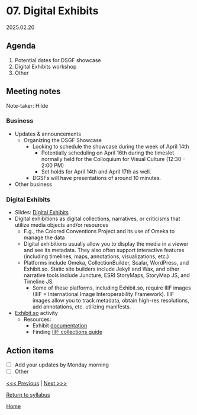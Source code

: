 # 07. Digital Exhibits

2025.02.20

## Agenda
1. Potential dates for DSGF showcase
2. Digital Exhibits workshop
3. Other

## Meeting notes
Note-taker: Hilde

### Business
- Updates & announcements
  - Organizing the DSGF Showcase
    - Looking to schedule the showcase during the week of April 14th
      - Potentially scheduling on April 16th during the timeslot normally held for the Colloquium for Visual Culture (12:30 - 2:00 PM)
      - Set holds for April 14th and April 17th as well.
    - DGSFs will have presentations of around 10 minutes.
- Other business

### Digital Exhibits

- Slides: [Digital Exhibits](https://brynmawr-my.sharepoint.com/:p:/g/personal/amcgrath1_brynmawr_edu/EfBEJXDGBFBJtRgTB8CTeRQBeW0k-_wvdNJ9bBGZ8D74sw?e=ZeTN7W)
- Digital exhibitions as digital collections, narratives, or criticisms that utilize media objects and/or resources
    - E.g., the Colored Conventions Project and its use of Omeka to manage the data
    - Digital exhibitions usually allow you to display the media in a viewer and see its metadata. They also often support interactive features (including timelines, maps, annotations, visualizations, etc.)
    - Platforms include Omeka, CollectionBuilder, Scalar, WordPress, and Exhibit.so. Static site builders include Jekyll and Wax, and other narrative tools include Juncture, ESRI StoryMaps, StoryMap JS, and Timeline JS. 
      - Some of these platforms, including Exhibit.so, require IIIF images (IIIF = International Image Interoperability Framework). IIIF images allow you to track metadata, obtain high-res resolutions, add annotations, etc. utilizing manifests. 
- [Exhibit.so](https://www.exhibit.so/) activity
  - Resources:
    - Exhibit [documentation](https://www.exhibit.so/docs)
    - Finding [IIIF collections guide](https://iiif.io/guides/finding_resources/)

## Action items
- [ ] Add your updates by Monday morning
- [ ] Other

[<<< Previous](06-mapping.md) | [Next >>>]()

[Return to syllabus](../syllabus.md)

[Home](../README.md)
